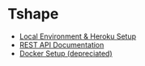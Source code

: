 # Tshape

* [Local Environment & Heroku Setup](HEROKU.md)
* [REST API Documentation](API_README.md)
* [Docker Setup (depreciated)](DOCKER.md)
